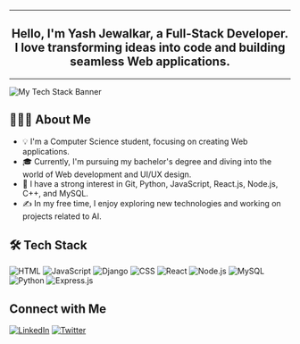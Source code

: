 <div align="center">
  <hr>
  <h2>Hello, I'm Yash Jewalkar, a Full-Stack Developer. I love transforming ideas into code and building seamless Web applications.</h2>
  <hr>
</div>

![My Tech Stack Banner](https://user-images.githubusercontent.com/59575502/127335491-fdba1874-e943-4d3c-ab8c-678ffe22f8b8.png)

## 👨🏻‍💻 About Me

- 💡 I'm a Computer Science student, focusing on creating Web applications.
- 🎓 Currently, I'm pursuing my bachelor's degree and diving into the world of Web development and UI/UX design.
- 🌱 I have a strong interest in Git, Python, JavaScript, React.js, Node.js, C++, and MySQL.
- ✍️ In my free time, I enjoy exploring new technologies and working on projects related to AI.

## 🛠 Tech Stack

![HTML](https://img.shields.io/badge/HTML-rgb(23%2C36%2C48)?logo=html5)
![JavaScript](https://img.shields.io/badge/JavaScript-rgb(23%2C36%2C48)?logo=javascript)
![Django](https://img.shields.io/badge/Django-rgb(23%2C36%2C48)?logo=django)
![CSS](https://img.shields.io/badge/CSS-rgb(23%2C36%2C48)?logo=CSS3&logoColor=blue)
![React](https://img.shields.io/badge/React-rgb(23%2C36%2C48)?logo=react)
![Node.js](https://img.shields.io/badge/Node.js-rgb(23%2C36%2C48)?logo=node.js)
![MySQL](https://img.shields.io/badge/MySQL-rgb(23%2C36%2C48)?logo=mysql)
![Python](https://img.shields.io/badge/Python-rgb(23%2C36%2C48)?logo=python&logoColor=blue-yellow)
![Express.js](https://img.shields.io/badge/Express.js-rgb(23%2C36%2C48)?logo=express&logoColor=blue-yellow)

## Connect with Me

[![LinkedIn](https://img.shields.io/badge/LinkedIn-%230077B5.svg?style=for-the-badge&logo=linkedin&logoColor=white)](https://linkedin.com/in/yourlinkedin)
[![Twitter](https://img.shields.io/badge/twitter-%231DA1F2.svg?style=for-the-badge&logo=twitter&logoColor=white)](https://twitter.com/yourtwitter)
